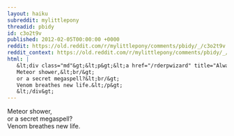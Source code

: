 ```yaml
---
layout: haiku
subreddit: mylittlepony
threadid: pbidy
id: c3o2t9v
published: 2012-02-05T00:00:00 +0000
reddit: https://old.reddit.com/r/mylittlepony/comments/pbidy/_/c3o2t9v
reddit_context: https://old.reddit.com/r/mylittlepony/comments/pbidy/_/c3o2t9v?context=3
html: |
   &lt;div class="md"&gt;&lt;p&gt;&lt;a href="/rderpwizard" title="Always Relevant / Zombie Gardening Safety / Paper Bag Princess"&gt;&lt;/a&gt;
   Meteor shower,&lt;br/&gt;
   or a secret megaspell?&lt;br/&gt;
   Venom breathes new life.&lt;/p&gt;
   &lt;/div&gt;
---
```


[](/rderpwizard "Always Relevant / Zombie Gardening Safety / Paper Bag Princess")
Meteor shower,  
or a secret megaspell?  
Venom breathes new life.